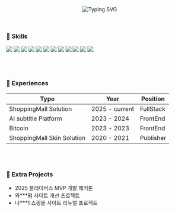 <p align="center">
  <br /><br/>
<a><img src="https://readme-typing-svg.demolab.com?font=Bitcount&size=40&pause=1000&color=F7F402&background=FFFFFF00&width=700&lines=WELCOME+TO+EJ'S+CODING+LAND" alt="Typing SVG" /></a>
</p>

<br/>

### 🥕 Skills

<p>
  <img src="https://img.shields.io/badge/React-87cefa?style=for-the-badge&logo=react&logoColor=white">
  <img src="https://img.shields.io/badge/JavaScript-ffe066?style=for-the-badge&logo=javascript&logoColor=white">
  <img src="https://img.shields.io/badge/Next.js-4b4b4b?style=for-the-badge&logo=Next.js&logoColor=white">
  <img src="https://img.shields.io/badge/TypeScript-5caeff?style=for-the-badge&logo=typescript&logoColor=white">
  <img src="https://img.shields.io/badge/Zustand-ffb347?style=for-the-badge&logo=Zustand&logoColor=white">
  <img src="https://img.shields.io/badge/Redux-c17eff?style=for-the-badge&logo=redux&logoColor=white">
  <img src="https://img.shields.io/badge/TailwindCSS-40e0d0?style=for-the-badge&logo=tailwind-css&logoColor=white">
  <img src="https://img.shields.io/badge/styledComponents-ff69b4?style=for-the-badge&logo=styled-components&logoColor=white">
  <img src="https://img.shields.io/badge/jQuery-66b2ff?style=for-the-badge&logo=jQuery&logoColor=white">
  <img src="https://img.shields.io/badge/MySQL-00bfff?style=for-the-badge&logo=MySQL&logoColor=white">
  <img src="https://img.shields.io/badge/Python-6a5acd?style=for-the-badge&logo=Python&logoColor=white">
  <img src="https://img.shields.io/badge/NestJS-ff6b81?style=for-the-badge&logo=nestjs&logoColor=white">
</p>
<br/><br/>

### 🍎 Experiences

| Type                  | Year           | Position      |
|-----------------------|----------------|-----------|
| ShoppingMall Solution | 2025 - current | FullStack |
| AI subtitle Platform  | 2023 - 2024    | FrontEnd  |
| Bitcoin               | 2023 - 2023    | FrontEnd  |
| ShoppingMall Skin Solution     | 2020 - 2021    | Publisher |



<br/><br/>

### 🍇 Extra Projects

- 2025 블레이버스 MVP 개발 해커톤  
- 와***펌 사이트 개선 프로젝트
- 나***1 쇼핑몰 사이트 리뉴얼 프로젝트



<!--h3>📚 My Github Stats </h3>
<div>

[![Anurag's GitHub stats](https://github-readme-stats.vercel.app/api?username=hyeinisfree&hide_title=true&show_icons=true&include_all_commits=true&disable_animations=true&theme=vue)](https://github.com/anuraghazra/github-readme-stats)
</div-->

<!--h3>👧🏻 Contant Me</h3>
<div>
  <a href="https://instagram.com/ohwowo_o?igshid=NGExMmI2YTkyZg=="><img src="https://img.shields.io/badge/Instagram-E4405F?style=flat-square&logo=Instagram&logoColor=white&link=https://instagram.com/ohwowo_o?igshid=NGExMmI2YTkyZg=="/></a>&nbsp
  <a href="mailto:sbjdnm@gmail.com"><img src="https://img.shields.io/badge/Gmail-d14836?style=flat-square&logo=Gmail&logoColor=white&link=sbjdnm@gmail.com"/></a>&nbsp
<a href="https://ohwowo3o.tistory.com/">
  <img src="https://img.shields.io/badge/Tistory-000000?style=flat-square&logo=Tistory&logoColor=white&link=https://ohwowo3o.tistory.com/" />
</a></div>
<br /-->
<!--
**ohwowoAo/ohwowoAo** is a ✨ _special_ ✨ repository because its `README.md` (this file) appears on your GitHub profile.

Here are some ideas to get you started:

- 🔭 I’m currently working on ...
- 🌱 I’m currently learning ...
- 👯 I’m looking to collaborate on ...
- 🤔 I’m looking for help with ...
- 💬 Ask me about ...
- 📫 How to reach me: ...
- 😄 Pronouns: ...
- ⚡ Fun fact: ...
-->
